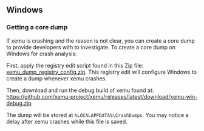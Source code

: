 Windows
-------

### Getting a core dump

If xemu is crashing and the reason is not clear, you can create a core dump to provide developers with to investigate. To create a core dump on Windows for crash analysis:

First, apply the registry edit script found in this Zip file: [xemu_dump_registry_config.zip](https://xemu.app/xemu_dump_registry_config.zip). This registry edit will configure Windows to create a dump whenever xemu crashes.

Then, download and run the debug build of xemu found at: https://github.com/xemu-project/xemu/releases/latest/download/xemu-win-debug.zip

The dump will be stored at `%LOCALAPPDATA%\CrashDumps`. You may notice a delay after xemu crashes while this file is saved.
